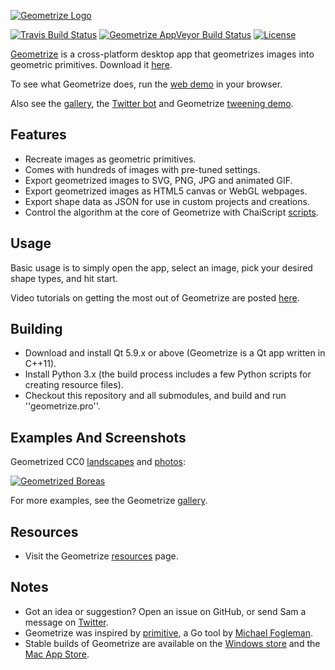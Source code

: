 [![Geometrize Logo](https://github.com/Tw1ddle/geometrize/blob/master/screenshots/logo.png?raw=true "Geometrize logo")](http://www.geometrize.co.uk/)

[![Travis Build Status](https://img.shields.io/travis/Tw1ddle/geometrize.svg?style=flat-square)](https://travis-ci.org/Tw1ddle/geometrize)
[![Geometrize AppVeyor Build Status](https://ci.appveyor.com/api/projects/status/09l5nquksmev8ta4?svg=true)](https://ci.appveyor.com/project/Tw1ddle/geometrize)
[![License](https://img.shields.io/badge/License-GPL%20v3-blue.svg?style=flat-square)](https://github.com/Tw1ddle/geometrize/blob/master/LICENSE)

[Geometrize](http://www.geometrize.co.uk/) is a cross-platform desktop app that geometrizes images into geometric primitives. Download it [here](http://www.geometrize.co.uk/).

To see what Geometrize does, run the [web demo](http://www.samcodes.co.uk/project/geometrize-haxe-web/) in your browser.

Also see the [gallery](http://gallery.geometrize.co.uk/), the [Twitter bot](https://twitter.com/Geometrizer) and Geometrize [tweening demo](http://tweens.geometrize.co.uk/).

## Features

 * Recreate images as geometric primitives.
 * Comes with hundreds of images with pre-tuned settings.
 * Export geometrized images to SVG, PNG, JPG and animated GIF.
 * Export geometrized images as HTML5 canvas or WebGL webpages.
 * Export shape data as JSON for use in custom projects and creations.
 * Control the algorithm at the core of Geometrize with ChaiScript [scripts](https://github.com/Tw1ddle/geometrize-scripts).

## Usage

Basic usage is to simply open the app, select an image, pick your desired shape types, and hit start.

Video tutorials on getting the most out of Geometrize are posted [here](https://www.youtube.com/playlist?list=PLe9ogi_J4cFgcqLdpmPC7GdFV5ohJPEzN).

## Building

 * Download and install Qt 5.9.x or above (Geometrize is a Qt app written in C++11).
 * Install Python 3.x (the build process includes a few Python scripts for creating resource files).
 * Checkout this repository and all submodules, and build and run ''geometrize.pro''.

## Examples And Screenshots

Geometrized CC0 [landscapes](https://twitter.com/cc0_landscapes/with_replies) and [photos](https://www.pexels.com/public-domain-images/):

[![Geometrized Boreas](https://github.com/Tw1ddle/geometrize/blob/master/screenshots/boreas.jpg?raw=true "Geometrized Boreas")](http://www.geometrize.co.uk/)

For more examples, see the Geometrize [gallery](http://gallery.geometrize.co.uk/).

## Resources

 * Visit the Geometrize [resources](http://resources.geometrize.co.uk/) page.
 
## Notes
 * Got an idea or suggestion? Open an issue on GitHub, or send Sam a message on [Twitter](https://twitter.com/Sam_Twidale).
 * Geometrize was inspired by [primitive](https://github.com/fogleman/primitive), a Go tool by [Michael Fogleman](https://github.com/fogleman).
 * Stable builds of Geometrize are available on the [Windows store](TODO) and the [Mac App Store](TODO).